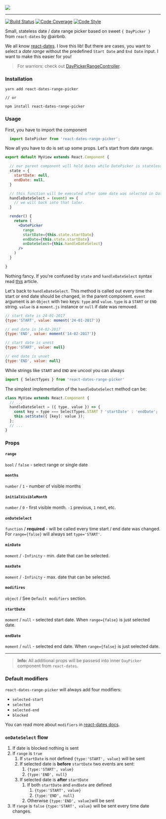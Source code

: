 ![](https://raw.githubusercontent.com/RafalFilipek/react-dates-range-picker/master/logo.png)

---

[![Build Status](https://travis-ci.org/RafalFilipek/react-dates-range-picker.svg?branch=master)](https://travis-ci.org/RafalFilipek/react-dates-range-picker)
[![Code Coverage](https://img.shields.io/codecov/c/github/RafalFilipek/react-dates-range-picker/master.svg)](https://codecov.io/gh/RafalFilipek/react-dates-range-picker)
[![Code Style](https://img.shields.io/badge/codestyle-airbnb-brightgreen.svg)](https://github.com/airbnb/javascript)

Small, stateless date / date range picker based on sweet `{ DayPicker }`  from `react-dates` by @airbnb.

We all know [react-dates](https://github.com/airbnb/react-dates). I love this lib! But there are cases, you want to select a _date range_ without the predefined `Start Date` and `End Date` input. I want to make this easier for you!

> For warriors: check out [DayPickerRangeController](https://github.com/airbnb/react-dates/blob/master/src/components/DayPickerRangeController.jsx).


### Installation

```
yarn add react-dates-range-picker

// or

npm install react-dates-range-picker
```

### Usage

First, you have to import the component

```jsx
  import DatePicker from 'react-dates-range-picker';
```

Now all you have to do is set up some props. Let's start from date range.


```jsx
export default MyView extends React.Component {

  // our parent component will hold dates while DatePicker is stateless.
  state = {
    startDate: null,
    endDate: null,
  }

  // this function will be executed after some date was selected in DatePicker.
  handleDateSelect = (event) => {
    // we will back into that later.
  }

  render() {
    return (
      <DatePicker
        range
        startDate={this.state.startDate}
        endDate={this.state.startDate}
        onDateSelect={this.handleDateSelect}
      />
    )
  }

}
```

Nothing fancy. If you're confused by `state` and `handleDateSelect` syntax read [this](https://babeljs.io/docs/plugins/transform-class-properties/) article.

Let's back to `handleDateSelect`. This method is called out every time the start or end date should be changed, in the parent component. `event` argument is an `Object` with two keys: `type` and `value`.
`type` is a  `START` or `END` string. `value` is a `moment.js` instance or `null` if date was removed.

```js
// start date is 24-01-2017
{type:'START', value: moment('24-01-2017')}

// end date is 14-02-2017
{type:'END', value: moment('14-02-2017')}

// start date is unest
{type:'START', value: null}

// end date is unset
{type:'END', value: null}
```

While strings like `START` and `END` are uncool you can always

```js
import { SelectTypes } from 'react-dates-range-picker'
```

The simplest implementation of the `handleDateSelect` method can be:

```js
class MyView extends React.Component {
  // ...
  handleDateSelect = ({ type, value }) => {
    const key = type === SelectTypes.START ? 'startDate' : 'endDate';
    this.setState({ [key]: value });
  };
  // ...
}
```

### Props

#### `range`

`bool` / `false` - select range or single date

#### `months`

`number` / `1` - number of visible months

#### `initialVisibleMonth`

`number` / `0`  - first visible month. `-1` previous, `1` next, etc.

#### `onDateSelect`

`function` / **required** - will be called every time start / end date was changed. For `range={false}` will always set `type='START'`.

#### `minDate`

`moment` / `-Infinity` - min. date that can be selected.

#### `maxDate`

`moment` / `-Infinity` - max. date that can be selected.

#### `modifires`

`object` / See `Default modifiers` section.

#### `startDate`

`moment` / `null` - selected start date. When `range={false}` is just selected date.

#### `endDate`

`moment` / `null` - selected end date. When `range={false}` is just selected date.

---

> **Info:** All additional props will be passesd into inner `DayPicker` component from `react-dates`.

### Default modifiers

`react-dates-range-picker` will always add four modifiers:

* `selected-start`
* `selected`
* `selected-end`
* `blocked`

You can read more about `modifiers`  in [react-dates docs](https://github.com/airbnb/react-dates/).

###  `onDateSelect` flow

1. If date is blocked nothing is sent
2. If `range` is `true`
   1. If `startDate` is not defined `{type:'START', value}` will be sent
   2. If selected date is **before** `startDate` two events are sent:
      1. `{type:'START', value}`
      2. `{type:'END', null}`
   3. If selected date is **after** `startDate`
      1. If both `startDate` and `endDate` are defined
         1. `{type:'START', value}`
         2. `{type:'END', null}`
      2. Otherwise `{type:'END', value}`will be sent
3. If `range` is `false` `{type:'START', value}` will be sent every time date changes.

